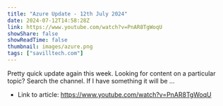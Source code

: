 ```yaml
---
title: "Azure Update - 12th July 2024"
date: 2024-07-12T14:58:28Z
link: https://www.youtube.com/watch?v=PnAR8TgWoqU
showShare: false
showReadTime: false
thumbnail: images/azure.png
tags: ["savilltech.com"]
---
```

Pretty quick update again this week. Looking for content on a particular topic? Search the channel. If I have something it will be ...

- Link to article: https://www.youtube.com/watch?v=PnAR8TgWoqU